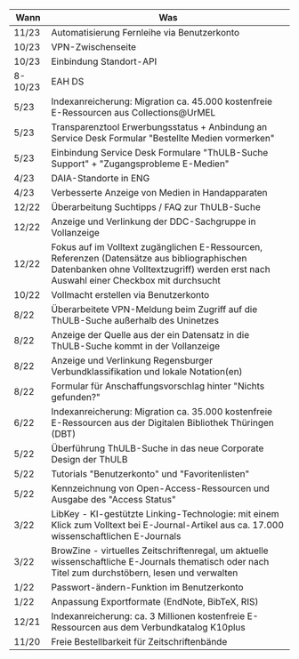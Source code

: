 |Wann|Was|
|---|---|
|11/23| 	Automatisierung Fernleihe via Benutzerkonto|
|10/23| 	VPN-Zwischenseite|
|10/23| 	Einbindung Standort-API|
|8-10/23| 	EAH DS|
|5/23| 	Indexanreicherung: Migration ca. 45.000 kostenfreie E-Ressourcen aus Collections@UrMEL|
|5/23| 	Transparenztool Erwerbungsstatus + Anbindung an Service Desk Formular "Bestellte Medien vormerken"|
|5/23| 	Einbindung Service Desk Formulare "ThULB-Suche Support" + "Zugangsprobleme E-Medien"|
|4/23| 	DAIA-Standorte in ENG|
|4/23| 	Verbesserte Anzeige von Medien in Handapparaten|
|12/22| 	Überarbeitung Suchtipps / FAQ zur ThULB-Suche|
|12/22| 	Anzeige und Verlinkung der DDC-Sachgruppe in Vollanzeige|
|12/22| 	Fokus auf im Volltext zugänglichen E-Ressourcen, Referenzen (Datensätze aus bibliographischen Datenbanken ohne Volltextzugriff) werden erst nach Auswahl einer Checkbox mit durchsucht|
|10/22| 	Vollmacht erstellen via Benutzerkonto|
|8/22| 	Überarbeitete VPN-Meldung beim Zugriff auf die ThULB-Suche außerhalb des Uninetzes|
|8/22| 	Anzeige der Quelle aus der ein Datensatz in die ThULB-Suche kommt in der Vollanzeige|
|8/22| 	Anzeige und Verlinkung Regensburger Verbundklassifikation und lokale Notation(en)|
|8/22| 	Formular für Anschaffungsvorschlag hinter "Nichts gefunden?"|
|6/22| 	Indexanreicherung: Migration ca. 35.000 kostenfreie E-Ressourcen aus der Digitalen Bibliothek Thüringen (DBT)|
|5/22| 	Überführung ThULB-Suche in das neue Corporate Design der ThULB|
|5/22| 	Tutorials "Benutzerkonto" und "Favoritenlisten"|
|5/22| 	Kennzeichnung von Open-Access-Ressourcen und Ausgabe des "Access Status"|
|3/22| 	LibKey - KI-gestützte Linking-Technologie: mit einem Klick zum Volltext bei E-Journal-Artikel aus ca. 17.000 wissenschaftlichen E-Journals|
|3/22| 	BrowZine - virtuelles Zeitschriftenregal, um aktuelle wissenschaftliche E-Journals thematisch oder nach Titel zum durchstöbern, lesen und verwalten|
|1/22| 	Passwort-ändern-Funktion im Benutzerkonto|
|1/22| 	Anpassung Exportformate (EndNote, BibTeX, RIS)|
|12/21| 	Indexanreicherung: ca. 3 Millionen kostenfreie E-Ressourcen aus dem Verbundkatalog K10plus|
|11/20| 	Freie Bestellbarkeit für Zeitschriftenbände|
